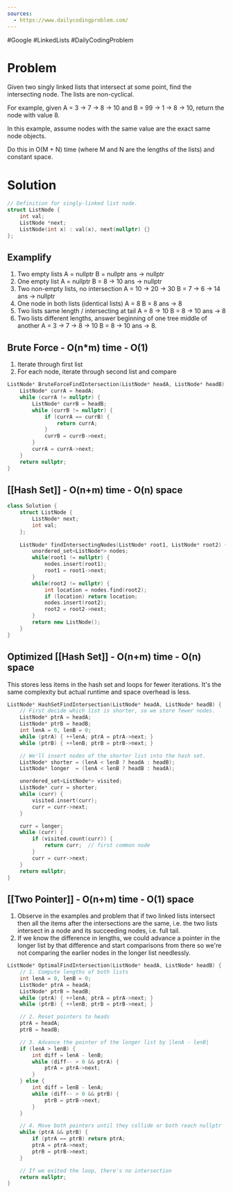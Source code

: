 ```yaml
---
sources:
  - https://www.dailycodingproblem.com/
---
```

#Google #LinkedLists #DailyCodingProblem
# Problem

Given two singly linked lists that intersect at some point, find the intersecting node. The lists are non-cyclical.

For example, given A = 3 -> 7 -> 8 -> 10 and B = 99 -> 1 -> 8 -> 10, return the node with value 8.

In this example, assume nodes with the same value are the exact same node objects.

Do this in O(M + N) time (where M and N are the lengths of the lists) and constant space.

# Solution

```cpp
// Definition for singly-linked list node.
struct ListNode {
    int val;
    ListNode *next;
    ListNode(int x) : val(x), next(nullptr) {}
};
```
## Examplify

1. Two empty lists
	A = nullptr
	B = nullptr
	ans -> nullptr
2. One empty list
	A = nullptr
	B = 8 -> 10
	ans -> nullptr
3. Two non-empty lists, no intersection
	A = 10 -> 20 -> 30
	B = 7 -> 6 -> 14
	ans -> nullptr
4. One node in both lists (identical lists)
	A = 8
	B = 8
	ans -> 8
5. Two lists same length / intersecting at tail
	A = 8 -> 10
	B = 8 -> 10
	ans -> 8
6. Two lists different lengths, answer beginning of one tree middle of another
	A = 3 -> 7 -> 8 -> 10
	B = 8 -> 10
	ans -> 8.
## Brute Force - O(n\*m) time - O(1)

1. Iterate through first list
2. For each node, iterate through second list and compare

```cpp
ListNode* BruteForceFindIntersection(ListNode* headA, ListNode* headB) {
    ListNode* currA = headA;
    while (currA != nullptr) {
        ListNode* currB = headB;
        while (currB != nullptr) {
            if (currA == currB) {
                return currA;
            }
            currB = currB->next;
        }
        currA = currA->next;
    }
    return nullptr; 
}
```

## [[Hash Set]] - O(n+m) time - O(n) space

```cpp
class Solution {
	struct ListNode {
		ListNode* next;
		int val;
	};
	
	ListNode* findIntersectingNodes(ListNode* root1, ListNode* root2) {
		unordered_set<ListNode*> nodes;
		while(root1 != nullptr) {
			nodes.insert(root1);
			root1 = root1->next;
		}
		while(root2 != nullptr) {
			int location = nodes.find(root2);
			if (location) return location;
			nodes.insert(root2);
			root2 = root2->next; 
		}
		return new ListNode();
	}
}
```


## Optimized [[Hash Set]] - O(n+m) time - O(n) space

This stores less items in the hash set and loops for fewer iterations. It's the same complexity but actual runtime and space overhead is less.

```cpp
ListNode* HashSetFindIntersection(ListNode* headA, ListNode* headB) {
    // First decide which list is shorter, so we store fewer nodes.
    ListNode* ptrA = headA;
    ListNode* ptrB = headB;
    int lenA = 0, lenB = 0;
    while (ptrA) { ++lenA; ptrA = ptrA->next; }
    while (ptrB) { ++lenB; ptrB = ptrB->next; }

    // We'll insert nodes of the shorter list into the hash set.
    ListNode* shorter = (lenA < lenB ? headA : headB);
    ListNode* longer  = (lenA < lenB ? headB : headA);

    unordered_set<ListNode*> visited;
    ListNode* curr = shorter;
    while (curr) {
        visited.insert(curr);
        curr = curr->next;
    }

    curr = longer;
    while (curr) {
        if (visited.count(curr)) {
            return curr;  // first common node
        }
        curr = curr->next;
    }
    return nullptr;
}
```

## [[Two Pointer]] - O(n+m) time - O(1) space

1. Observe in the examples and problem that if two linked lists intersect then all the items after the intersections are the same, i.e. the two lists intersect in a node and its succeeding nodes, i.e. full tail.
2. If we know the difference in lengths, we could advance a pointer in the longer list by that difference and start comparisons from there so we're not comparing the earlier nodes in the longer list needlessly.
```cpp
ListNode* OptimalFindIntersection(ListNode* headA, ListNode* headB) {
    // 1. Compute lengths of both lists
    int lenA = 0, lenB = 0;
    ListNode* ptrA = headA;
    ListNode* ptrB = headB;
    while (ptrA) { ++lenA; ptrA = ptrA->next; }
    while (ptrB) { ++lenB; ptrB = ptrB->next; }

    // 2. Reset pointers to heads
    ptrA = headA;
    ptrB = headB;

    // 3. Advance the pointer of the longer list by |lenA - lenB|
    if (lenA > lenB) {
        int diff = lenA - lenB;
        while (diff-- > 0 && ptrA) {
            ptrA = ptrA->next;
        }
    } else {
        int diff = lenB - lenA;
        while (diff-- > 0 && ptrB) {
            ptrB = ptrB->next;
        }
    }

    // 4. Move both pointers until they collide or both reach nullptr
    while (ptrA && ptrB) {
        if (ptrA == ptrB) return ptrA;
        ptrA = ptrA->next;
        ptrB = ptrB->next;
    }

    // If we exited the loop, there's no intersection
    return nullptr;
}
```